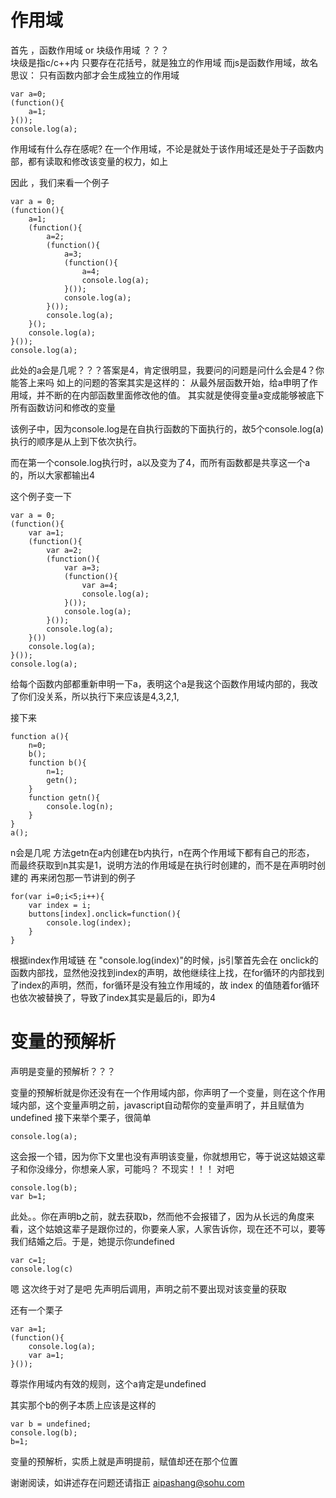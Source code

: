 # 作用域

首先 ，函数作用域 or 块级作用域 ？？？
<br/>
块级是指c/c++内 只要存在花括号，就是独立的作用域
而js是函数作用域，故名思议：
只有函数内部才会生成独立的作用域

```
var a=0;
(function(){
	a=1;
}());
console.log(a);
```
作用域有什么存在感呢?
在一个作用域，不论是就处于该作用域还是处于子函数内部，都有读取和修改该变量的权力，如上

因此 ，我们来看一个例子
```
var a = 0;
(function(){
	a=1;
	(function(){
		a=2;
		(function(){
			a=3;
			(function(){
				a=4;
				console.log(a);			
			}());
			console.log(a);			
		}());
		console.log(a);			
	}();
	console.log(a);			
}());
console.log(a);	
```
此处的a会是几呢？？？答案是4，肯定很明显，我要问的问题是问什么会是4？你能答上来吗
如上的问题的答案其实是这样的：
从最外层函数开始，给a申明了作用域，并不断的在内部函数里面修改他的值。
其实就是使得变量a变成能够被底下所有函数访问和修改的变量

该例子中，因为console.log是在自执行函数的下面执行的，故5个console.log(a)执行的顺序是从上到下依次执行。

而在第一个console.log执行时，a以及变为了4，而所有函数都是共享这一个a的，所以大家都输出4

这个例子变一下
```
var a = 0;
(function(){
	var a=1;
	(function(){
		var a=2;
		(function(){
			var a=3;
			(function(){
				var a=4;
				console.log(a);			
			}());
			console.log(a);			
		}());
		console.log(a);			
	}())
	console.log(a);			
}());
console.log(a);	
```
给每个函数内部都重新申明一下a，表明这个a是我这个函数作用域内部的，我改了你们没关系，所以执行下来应该是4,3,2,1,


接下来
```
function a(){
	n=0;
	b();
	function b(){
		n=1;
		getn();
	}
	function getn(){
		console.log(n);
	}
}
a();
```
n会是几呢
方法getn在a内创建在b内执行，n在两个作用域下都有自己的形态，
而最终获取到n其实是1，说明方法的作用域是在执行时创建的，而不是在声明时创建的
再来闭包那一节讲到的例子
```
for(var i=0;i<5;i++){
	var index = i;
	buttons[index].onclick=function(){
		console.log(index);
	}
}
```
根据index作用域链
在 "console.log(index)"的时候，js引擎首先会在 onclick的函数内部找，显然他没找到index的声明，故他继续往上找，在for循环的内部找到了index的声明，然而，for循环是没有独立作用域的，故 index 的值随着for循环也依次被替换了，导致了index其实是最后的i，即为4

# 变量的预解析
声明是变量的预解析？？？
<br/>

变量的预解析就是你还没有在一个作用域内部，你声明了一个变量，则在这个作用域内部，这个变量声明之前，javascript自动帮你的变量声明了，并且赋值为 undefined 
接下来举个栗子，很简单
```
console.log(a);
```
这会报一个错，因为你下文里也没有声明该变量，你就想用它，等于说这姑娘这辈子和你没缘分，你想亲人家，可能吗？ 不现实！！！ 对吧
```
console.log(b);
var b=1;
```
此处。。你在声明b之前，就去获取b，然而他不会报错了，因为从长远的角度来看，这个姑娘这辈子是跟你过的，你要亲人家，人家告诉你，现在还不可以，要等我们结婚之后。于是，她提示你undefined

```
var c=1;
console.log(c)
```
嗯 这次终于对了是吧 先声明后调用，声明之前不要出现对该变量的获取

还有一个栗子
```
var a=1;
(function(){
	console.log(a);
	var a=1;
}());
```
尊崇作用域内有效的规则，这个a肯定是undefined

其实那个b的例子本质上应该是这样的
```
var b = undefined;
console.log(b);
b=1;
```
变量的预解析，实质上就是声明提前，赋值却还在那个位置

谢谢阅读，如讲述存在问题还请指正 aipashang@sohu.com
